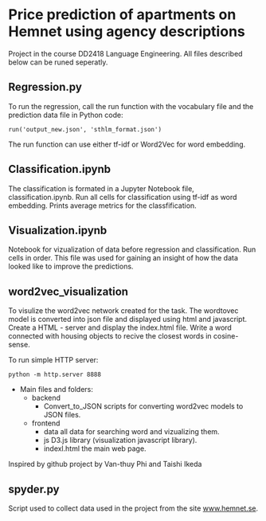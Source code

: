 # Price prediction of apartments on Hemnet using agency descriptions

Project in the course DD2418 Language Engineering. All files described below can be runed seperatly. 


## Regression.py

To run the regression, call the run function with the vocabulary file and the prediction data file in Python code:

```
run('output_new.json', 'sthlm_format.json')
```

The run function can use either tf-idf or Word2Vec for word embedding.

## Classification.ipynb

The classification is formated in a Jupyter Notebook file, classification.ipynb. Run all cells for classification using tf-idf as word embedding. Prints average metrics for the classfification.

## Visualization.ipynb

Notebook for vizualization of data before regression and classification. Run cells in order. This file was used for gaining an insight of how the data looked like to improve the predictions. 

## word2vec_visualization

To visulize the word2vec network created for the task. The wordtovec model is converted into json file and displayed using html and javascript. Create a HTML - server and display the index.html file. Write a word connected with housing objects to recive the closest words in cosine-sense. 


To run simple HTTP server: 

```
python -m http.server 8888
```

- Main files and folders:
	+ backend
		+ Convert_to_JSON
			scripts for converting word2vec models to JSON files.
	+ frontend<br>
		+ data
			all data for searching word and vizualizing them.
		+ js
			D3.js library (visualization javascript library).
		+ indexl.html
			the main web page.

Inspired by github project by Van-thuy Phi and Taishi Ikeda

## spyder.py

Script used to collect data used in the project from the site www.hemnet.se. 

